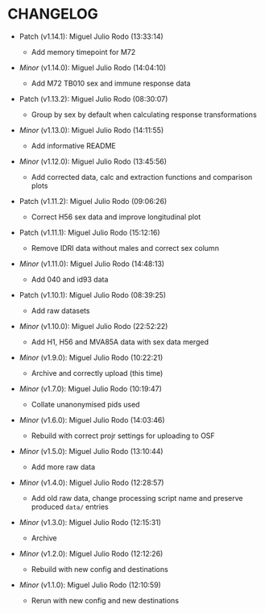 # CHANGELOG

- Patch (v1.14.1): Miguel Julio Rodo (13:33:14)
  - Add memory timepoint for M72
- *Minor* (v1.14.0): Miguel Julio Rodo (14:04:10)
  - Add M72 TB010 sex and immune response data

- Patch (v1.13.2): Miguel Julio Rodo (08:30:07)
  - Group by sex by default when calculating response transformations
- *Minor* (v1.13.0): Miguel Julio Rodo (14:11:55)
  - Add informative README

- *Minor* (v1.12.0): Miguel Julio Rodo (13:45:56)
  - Add corrected data, calc and extraction functions and comparison plots

- Patch (v1.11.2): Miguel Julio Rodo (09:06:26)
  - Correct H56 sex data and improve longitudinal plot
- Patch (v1.11.1): Miguel Julio Rodo (15:12:16)
  - Remove IDRI data without males and correct sex column
- *Minor* (v1.11.0): Miguel Julio Rodo (14:48:13)
  - Add 040 and id93 data

- Patch (v1.10.1): Miguel Julio Rodo (08:39:25)
  - Add raw datasets
- *Minor* (v1.10.0): Miguel Julio Rodo (22:52:22)
  - Add H1, H56 and MVA85A data with sex data merged

- *Minor* (v1.9.0): Miguel Julio Rodo (10:22:21)
  - Archive and correctly upload (this time)

- *Minor* (v1.7.0): Miguel Julio Rodo (10:19:47)
  - Collate unanonymised pids used

- *Minor* (v1.6.0): Miguel Julio Rodo (14:03:46)
  - Rebuild with correct projr settings for uploading to OSF

- *Minor* (v1.5.0): Miguel Julio Rodo (13:10:44)
  - Add more raw data

- *Minor* (v1.4.0): Miguel Julio Rodo (12:28:57)
  - Add old raw data, change processing script name and preserve produced `data/` entries

- *Minor* (v1.3.0): Miguel Julio Rodo (12:15:31)
  - Archive

- *Minor* (v1.2.0): Miguel Julio Rodo (12:12:26)
  - Rebuild with new config and destinations

- *Minor* (v1.1.0): Miguel Julio Rodo (12:10:59)
  - Rerun with new config and new destinations

